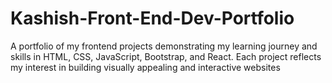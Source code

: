 # Kashish-Front-End-Dev-Portfolio
A portfolio of my frontend projects demonstrating my learning journey and skills in HTML, CSS, JavaScript, Bootstrap, and React. Each project reflects my interest in building visually appealing and interactive websites
